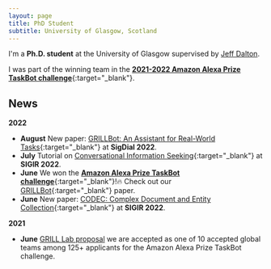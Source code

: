 ```yaml
---
layout: page
title: PhD Student
subtitle: University of Glasgow, Scotland
---
```


I'm a **Ph.D. student** at the University of Glasgow supervised by <a target="_blank" href="https://www.gla.ac.uk/schools/computing/staff/jeffdalton/">Jeff Dalton</a>.

I was part of the winning team in the [__2021-2022 Amazon Alexa Prize TaskBot challenge__](https://www.amazon.science/alexa-prize/three-top-performers-emerge-in-inaugural-alexa-prize-taskbot-challenge){:target="_blank"}.

## <span>News </span>

__2022__
* __August__ New paper: [GRILLBot: An Assistant for Real-World Tasks](){:target="_blank"} at __SigDial 2022__.
* __July__ Tutorial on [Conversational Information Seeking](https://github.com/grill-lab/CIS-Tutorial-SIGIR2022){:target="_blank"} at __SIGIR 2022__.
* __June__ We won the [__Amazon Alexa Prize TaskBot challenge__](https://www.amazon.science/alexa-prize/three-top-performers-emerge-in-inaugural-alexa-prize-taskbot-challenge){:target="_blank"}!:fire: Check out our [GRILLBot](https://assets.amazon.science/0c/2c/f214256a43bba8d97ade42c56be0/grillbot-a-flexible-conversational-agent-for-solving-complex-real-world-tasks.pdf){:target="_blank"} paper.
* __June__ New paper: [CODEC: Complex Document and Entity Collection](https://arxiv.org/pdf/2205.04546.pdf){:target="_blank"} at __SIGIR 2022__.

__2021__

* __June__ [GRILL Lab proposal](https://grilllab.ai/2021-05-26-alexa_announcement/) we are accepted as one of 10 accepted global teams among 125+ applicants for the Amazon Alexa Prize TaskBot challenge.
